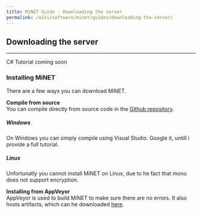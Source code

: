 ```yaml
---
title: MiNET Guide - Downloading the server
permalink: /wiki/software/minet/guides/downloading-the-server/
---
```

## Downloading the server
---
C# Tutorial coming soon

### Installing MiNET
There are a few ways you can download MiNET. 

**Compile from source**  
You can compile directly from source code in the [Github repository](https://github.com/NiclasOlofsson/MiNET). 
  
##### Windows  
On Windows you can simply compile using Visual Studio. Google it, untill i provide a full tutorial.
  
##### Linux  
Unfortunatly you cannot install MiNET on Linux, due to he fact that mono does not support encryption.
  
**Installing from AppVeyor**  
AppVeyor is used to build MiNET to make sure there are no errors. It also hosts artifacts, which can he downloaded [here](https://ci.appveyor.com/project/NiclasOlofsson/MiNET/branch/master/artifacts).
